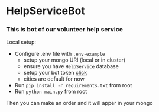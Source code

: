 # HelpServiceBot

### This is bot of our volunteer help service

Local setup:

- Configure .env file with `.env-example`
  - setup your mongo URI (local or in cluster)
  - ensure you have `HelpService` database
  - setup your bot token [click](https://core.telegram.org/bots)
  - cities are default for now
- Run `pip install -r requirements.txt` from root
- Run `python main.py` from root

Then you can make an order and it will apper in your mongo